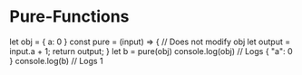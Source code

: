 # Pure-Functions
 
let obj = { a: 0 }
const pure = (input) => {
 // Does not modify obj
 let output = input.a + 1;
 return output;
}
let b = pure(obj)
console.log(obj) // Logs { "a": 0 }
console.log(b) // Logs 1
